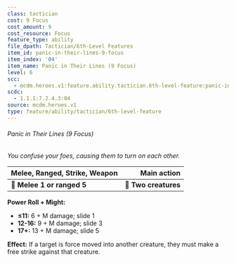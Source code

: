 ```yaml
---
class: tactician
cost: 9 Focus
cost_amount: 9
cost_resource: Focus
feature_type: ability
file_dpath: Tactician/6th-Level Features
item_id: panic-in-their-lines-9-focus
item_index: '04'
item_name: Panic in Their Lines (9 Focus)
level: 6
scc:
  - mcdm.heroes.v1:feature.ability.tactician.6th-level-feature:panic-in-their-lines-9-focus
scdc:
  - 1.1.1:7.2.4.3:04
source: mcdm.heroes.v1
type: feature/ability/tactician/6th-level-feature
---
```


###### Panic in Their Lines (9 Focus)

*You confuse your foes, causing them to turn on each other.*

| **Melee, Ranged, Strike, Weapon** |      **Main action** |
| --------------------------------- | -------------------: |
| **📏 Melee 1 or ranged 5**        | **🎯 Two creatures** |

**Power Roll + Might:**

- **≤11:** 6 + M damage; slide 1
- **12-16:** 9 + M damage; slide 3
- **17+:** 13 + M damage; slide 5

**Effect:** If a target is force moved into another creature, they must make a free strike against that creature.
